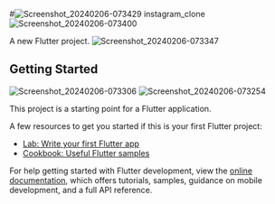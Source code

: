 #![Screenshot_20240206-073429](https://github.com/musaIbrahim1995/instagram-clone-fullstack/assets/155387726/6d13037e-d815-490b-936b-68dfb1fa1050)
 instagram_clone
![Screenshot_20240206-073400](https://github.com/musaIbrahim1995/instagram-clone-fullstack/assets/155387726/822798cc-2f97-4e9b-863f-1ed8bb2af88d)

A new Flutter project.
![Screenshot_20240206-073347](https://github.com/musaIbrahim1995/instagram-clone-fullstack/assets/155387726/9e7ff587-dcc1-48ac-9f90-3594e829836c)

## Getting Started
![Screenshot_20240206-073306](https://github.com/musaIbrahim1995/instagram-clone-fullstack/assets/155387726/3f272e7d-8806-4054-a440-e14da51c1f8e)
![Screenshot_20240206-073254](https://github.com/musaIbrahim1995/instagram-clone-fullstack/assets/155387726/af781ed7-c8bf-48a0-bc61-5099ceef4beb)

This project is a starting point for a Flutter application.

A few resources to get you started if this is your first Flutter project:

- [Lab: Write your first Flutter app](https://docs.flutter.dev/get-started/codelab)
- [Cookbook: Useful Flutter samples](https://docs.flutter.dev/cookbook)

For help getting started with Flutter development, view the
[online documentation](https://docs.flutter.dev/), which offers tutorials,
samples, guidance on mobile development, and a full API reference.
